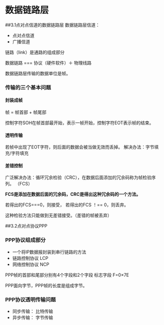 # 数据链路层

##3.1点对点信道的数据链路层
数据链路层信道：

- 点对点信道
- 广播信道

链路（link）是通路的组成部分

数据链路 === 协议（硬件软件）＋ 物理线路

数据链路层传输的数据单位是帧。

### 传输的三个基本问题

#### 封装成帧

帧 = 帧首部 + 帧尾部

控制字符SOH在帧首部最开始，表示一帧开始，控制字符EOT表示帧的结束。

#### 透明传输
若帧中出现了EOT字符，则后面的数据会被当做无效而丢掉。
解决办法：字节填充/字符填充

#### 差错控制

广泛解决办法：循环冗余检验（CRC），在数据后面添加的冗余码称为帧检验序列。
（FCS）

**FCS是添加在数据后面的冗余码，CRC是得出这种冗余码的一个方法。**

若得出的FCS===0，则接受，
若得出的FCS ！== 0，则丢弃。

这种检验方法只能做到无差错接受。（差错的帧被丢弃）

##3.2点对点协议PPP

### PPP协议组成部分

 - 一个将IP数据报封装到串行链路的方法
 - 链路控制协议 LCP
 - 网络控制协议 NCP
 
 PPP帧的首部和尾部分别有4个字段和2个字段
 标志字段 F=0×7E
 
 PPP面向字节，PPP帧的长度是组成字节。
 
 ### PPP协议透明传输问题
 
 - 同步传输： 比特传输
 - 异步传输： 字节传输
 





























